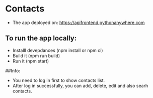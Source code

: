 # Contacts
 - The app deployed on: https://apifrontend.pythonanywhere.com


## To run the app locally:
- Installl devepdances (npm install or npm ci)
- Build it (npm run build)
- Run it (npm start)

##Info:
- You need to log in first to show contacts list.
- After log in successfully, you can add, delete, edit and also searh contacts.
